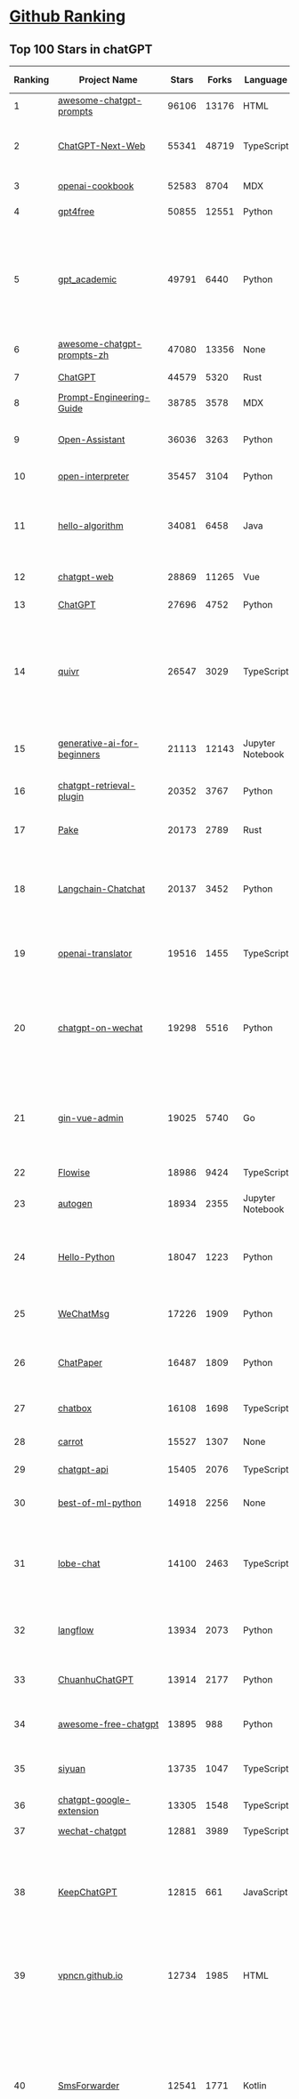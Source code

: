 [Github Ranking](../README.md)
==========

## Top 100 Stars in chatGPT

| Ranking | Project Name | Stars | Forks | Language | Open Issues | Description | Last Commit |
| ------- | ------------ | ----- | ----- | -------- | ----------- | ----------- | ----------- |
| 1 | [awesome-chatgpt-prompts](https://github.com/f/awesome-chatgpt-prompts) | 96106 | 13176 | HTML | 0 | This repo includes ChatGPT prompt curation to use ChatGPT better. | 2023-12-26T19:32:51Z |
| 2 | [ChatGPT-Next-Web](https://github.com/ChatGPTNextWeb/ChatGPT-Next-Web) | 55341 | 48719 | TypeScript | 54 | A cross-platform ChatGPT/Gemini UI (Web / PWA / Linux / Win / MacOS). 一键拥有你自己的跨平台 ChatGPT/Gemini 应用。 | 2023-12-28T02:10:31Z |
| 3 | [openai-cookbook](https://github.com/openai/openai-cookbook) | 52583 | 8704 | MDX | 26 | Examples and guides for using the OpenAI API | 2023-12-26T17:31:13Z |
| 4 | [gpt4free](https://github.com/xtekky/gpt4free) | 50855 | 12551 | Python | 108 | The official gpt4free repository \| various collection of powerful language models | 2023-12-27T15:55:23Z |
| 5 | [gpt_academic](https://github.com/binary-husky/gpt_academic) | 49791 | 6440 | Python | 205 | 为ChatGPT/GLM提供实用化交互界面，特别优化论文阅读/润色/写作体验，模块化设计，支持自定义快捷按钮&函数插件，支持Python和C++等项目剖析&自译解功能，PDF/LaTex论文翻译&总结功能，支持并行问询多种LLM模型，支持chatglm2等本地模型。兼容文心一言, moss, llama2, rwkv, claude2, 通义千问, 书生, 讯飞星火等。 | 2023-12-28T01:42:47Z |
| 6 | [awesome-chatgpt-prompts-zh](https://github.com/PlexPt/awesome-chatgpt-prompts-zh) | 47080 | 13356 | None | 38 | ChatGPT 中文调教指南。各种场景使用指南。学习怎么让它听你的话。 | 2023-12-06T17:31:31Z |
| 7 | [ChatGPT](https://github.com/lencx/ChatGPT) | 44579 | 5320 | Rust | 549 | 🔮 ChatGPT Desktop Application (Mac, Windows and Linux) | 2023-12-20T03:20:35Z |
| 8 | [Prompt-Engineering-Guide](https://github.com/dair-ai/Prompt-Engineering-Guide) | 38785 | 3578 | MDX | 39 | 🐙 Guides, papers, lecture, notebooks and resources for prompt engineering | 2023-12-26T09:01:40Z |
| 9 | [Open-Assistant](https://github.com/LAION-AI/Open-Assistant) | 36036 | 3263 | Python | 223 | OpenAssistant is a chat-based assistant that understands tasks, can interact with third-party systems, and retrieve information dynamically to do so. | 2023-12-05T08:06:59Z |
| 10 | [open-interpreter](https://github.com/KillianLucas/open-interpreter) | 35457 | 3104 | Python | 130 | OpenAI's Code Interpreter in your terminal, running locally | 2023-12-28T03:17:33Z |
| 11 | [hello-algorithm](https://github.com/geekxh/hello-algorithm) | 34081 | 6458 | Java | 9 | 🌍 针对小白的算法训练 \| 包括四部分：①.大厂面经 ②.力扣图解  ③.千本开源电子书 ④.百张技术思维导图（项目花了上百小时，希望可以点 star 支持，🌹感谢~）推荐免费ChatGPT使用网站 | 2023-06-13T04:13:17Z |
| 12 | [chatgpt-web](https://github.com/Chanzhaoyu/chatgpt-web) | 28869 | 11265 | Vue | 9 | 用 Express 和  Vue3 搭建的 ChatGPT 演示网页 | 2023-12-11T02:59:09Z |
| 13 | [ChatGPT](https://github.com/acheong08/ChatGPT) | 27696 | 4752 | Python | 11 | Reverse engineered ChatGPT API | 2023-08-02T06:02:10Z |
| 14 | [quivr](https://github.com/StanGirard/quivr) | 26547 | 3029 | TypeScript | 78 | Your GenAI Second Brain 🧠  A personal productivity assistant (RAG) ⚡️🤖 Chat with your docs (PDF, CSV, ...)  & apps using Langchain, GPT 3.5 / 4 turbo, Private, Anthropic, VertexAI, Ollama, LLMs, that you can share with users !  Local & Private alternative to OpenAI GPTs & ChatGPT powered by retrieval-augmented generation  | 2023-12-27T14:44:27Z |
| 15 | [generative-ai-for-beginners](https://github.com/microsoft/generative-ai-for-beginners) | 21113 | 12143 | Jupyter Notebook | 12 | 12 Lessons, Get Started Building with Generative AI  🔗 https://microsoft.github.io/generative-ai-for-beginners/ | 2023-12-27T14:06:36Z |
| 16 | [chatgpt-retrieval-plugin](https://github.com/openai/chatgpt-retrieval-plugin) | 20352 | 3767 | Python | 136 | The ChatGPT Retrieval Plugin lets you easily find personal or work documents by asking questions in natural language. | 2023-12-26T04:04:08Z |
| 17 | [Pake](https://github.com/tw93/Pake) | 20173 | 2789 | Rust | 6 | 🤱🏻 Turn any webpage into a desktop app with Rust.  🤱🏻 利用 Rust 轻松构建轻量级多端桌面应用 | 2023-12-22T09:14:49Z |
| 18 | [Langchain-Chatchat](https://github.com/chatchat-space/Langchain-Chatchat) | 20137 | 3452 | Python | 67 | Langchain-Chatchat（原Langchain-ChatGLM）基于 Langchain 与 ChatGLM 等语言模型的本地知识库问答 \| Langchain-Chatchat (formerly langchain-ChatGLM), local knowledge based LLM (like ChatGLM) QA app with langchain  | 2023-12-27T23:57:25Z |
| 19 | [openai-translator](https://github.com/openai-translator/openai-translator) | 19516 | 1455 | TypeScript | 320 | 基于 ChatGPT API 的划词翻译浏览器插件和跨平台桌面端应用    -    Browser extension and cross-platform desktop application for translation based on ChatGPT API. | 2023-12-27T07:32:00Z |
| 20 | [chatgpt-on-wechat](https://github.com/zhayujie/chatgpt-on-wechat) | 19298 | 5516 | Python | 237 | 基于大模型搭建的微信聊天机器人，同时支持微信、企业微信、公众号、飞书接入，可选择GPT3.5/GPT4.0/Claude/文心一言/讯飞星火/通义千问/Gemini/LinkAI，能处理文本、语音和图片，访问操作系统和互联网，支持基于自有知识库进行定制企业智能客服。 | 2023-12-26T07:58:56Z |
| 21 | [gin-vue-admin](https://github.com/flipped-aurora/gin-vue-admin) | 19025 | 5740 | Go | 31 | 基于vite+vue3+gin搭建的开发基础平台（支持TS,JS混用），集成jwt鉴权，权限管理，动态路由，显隐可控组件，分页封装，多点登录拦截，资源权限，上传下载，代码生成器，表单生成器,chatGPT自动查表等开发必备功能。 | 2023-12-28T01:55:32Z |
| 22 | [Flowise](https://github.com/FlowiseAI/Flowise) | 18986 | 9424 | TypeScript | 261 | Drag & drop UI to build your customized LLM flow | 2023-12-28T02:02:58Z |
| 23 | [autogen](https://github.com/microsoft/autogen) | 18934 | 2355 | Jupyter Notebook | 298 | Enable Next-Gen Large Language Model Applications. Join our Discord: https://discord.gg/pAbnFJrkgZ | 2023-12-28T02:17:15Z |
| 24 | [Hello-Python](https://github.com/mouredev/Hello-Python) | 18047 | 1223 | Python | 11 | Curso para aprender el lenguaje de programación Python desde cero y para principiantes. 75 clases, 37 horas en vídeo, código, proyectos y grupo de chat. Fundamentos, frontend, backend, testing, IA... | 2023-12-15T14:28:28Z |
| 25 | [WeChatMsg](https://github.com/LC044/WeChatMsg) | 17226 | 1909 | Python | 28 | 提取微信聊天记录，将其导出成HTML、Word、CSV文档永久保存，对聊天记录进行分析生成年度聊天报告 | 2023-12-28T02:52:21Z |
| 26 | [ChatPaper](https://github.com/kaixindelele/ChatPaper) | 16487 | 1809 | Python | 62 | Use ChatGPT to summarize the arXiv papers. 全流程加速科研，利用chatgpt进行论文全文总结+专业翻译+润色+审稿+审稿回复 | 2023-10-29T18:07:28Z |
| 27 | [chatbox](https://github.com/Bin-Huang/chatbox) | 16108 | 1698 | TypeScript | 210 | Chatbox is a desktop client for ChatGPT, Claude and other LLMs, available on Windows, Mac, Linux | 2023-12-28T02:43:06Z |
| 28 | [carrot](https://github.com/xx025/carrot) | 15527 | 1307 | None | 3 | Free ChatGPT Site List 这儿为你准备了众多免费好用的ChatGPT镜像站点 | 2023-12-25T10:46:00Z |
| 29 | [chatgpt-api](https://github.com/transitive-bullshit/chatgpt-api) | 15405 | 2076 | TypeScript | 60 | Node.js client for the official ChatGPT API. 🔥 | 2023-12-05T23:24:28Z |
| 30 | [best-of-ml-python](https://github.com/ml-tooling/best-of-ml-python) | 14918 | 2256 | None | 18 | 🏆 A ranked list of awesome machine learning Python libraries. Updated weekly. | 2023-12-21T15:57:57Z |
| 31 | [lobe-chat](https://github.com/lobehub/lobe-chat) | 14100 | 2463 | TypeScript | 103 | 🤖 Lobe Chat - an open-source, high-performance chatbot framework that supports speech synthesis, multimodal, and extensible Function Call plugin system. Supports one-click free deployment of your private ChatGPT/LLM web application. | 2023-12-28T00:23:02Z |
| 32 | [langflow](https://github.com/logspace-ai/langflow) | 13934 | 2073 | Python | 60 | ⛓️ Langflow is a UI for LangChain, designed with react-flow to provide an effortless way to experiment and prototype flows. | 2023-12-27T19:29:38Z |
| 33 | [ChuanhuChatGPT](https://github.com/GaiZhenbiao/ChuanhuChatGPT) | 13914 | 2177 | Python | 79 | GUI for ChatGPT API and many LLMs. Supports agents, file-based QA, GPT finetuning and query with web search. All with a neat UI. | 2023-12-25T08:23:25Z |
| 34 | [awesome-free-chatgpt](https://github.com/LiLittleCat/awesome-free-chatgpt) | 13895 | 988 | Python | 19 | 🆓免费的 ChatGPT 镜像网站列表，持续更新。List of free ChatGPT mirror sites, continuously updated.  | 2023-12-20T08:29:20Z |
| 35 | [siyuan](https://github.com/siyuan-note/siyuan) | 13735 | 1047 | TypeScript | 72 | A privacy-first, self-hosted, fully open source personal knowledge management software, written in typescript and golang. | 2023-12-27T15:50:27Z |
| 36 | [chatgpt-google-extension](https://github.com/wong2/chatgpt-google-extension) | 13305 | 1548 | TypeScript | 93 | This project is deprecated. Check my new project ChatHub: | 2023-10-25T09:48:26Z |
| 37 | [wechat-chatgpt](https://github.com/fuergaosi233/wechat-chatgpt) | 12881 | 3989 | TypeScript | 53 | Use ChatGPT On Wechat via wechaty | 2023-05-05T20:16:17Z |
| 38 | [KeepChatGPT](https://github.com/xcanwin/KeepChatGPT) | 12815 | 661 | JavaScript | 116 | 这是一款提高ChatGPT的数据安全能力和效率的插件。并且免费共享大量创新功能，如：自动刷新、保持活跃、数据安全、取消审计、克隆对话、言无不尽、净化页面、展示大屏、展示全屏、拦截跟踪、日新月异等。让我们的AI体验无比安全、顺畅、丝滑、高效、简洁。 | 2023-11-28T03:04:21Z |
| 39 | [vpncn.github.io](https://github.com/vpncn/vpncn.github.io) | 12734 | 1985 | HTML | 0 | 2023中国翻墙软件VPN推荐以及科学上网避坑，稳定好用。对比SSR机场、蓝灯、V2ray、老王VPN、VPS搭建梯子等科学上网与翻墙软件，中国最新科学上网翻墙梯子VPN下载推荐，访问Chatgpt。 | 2023-12-09T15:23:03Z |
| 40 | [SmsForwarder](https://github.com/pppscn/SmsForwarder) | 12541 | 1771 | Kotlin | 4 | 短信转发器——监控Android手机短信、来电、APP通知，并根据指定规则转发到其他手机：钉钉群自定义机器人、钉钉企业内机器人、企业微信群机器人、飞书机器人、企业微信应用消息、邮箱、bark、webhook、Telegram机器人、Server酱、PushPlus、手机短信等。包括主动控制服务端与客户端，让你轻松远程发短信、查短信、查通话、查话簿、查电量等。（V3.0 新增）PS.这个APK主要是学习与自用，如有BUG请提ISSUE，同时欢迎大家提PR指正 | 2023-12-27T06:58:17Z |
| 41 | [ChatALL](https://github.com/sunner/ChatALL) | 12367 | 1783 | JavaScript | 122 |  Concurrently chat with ChatGPT, Bing Chat, Bard, Alpaca, Vicuna, Claude, ChatGLM, MOSS, 讯飞星火, 文心一言 and more, discover the best answers | 2023-12-17T12:43:07Z |
| 42 | [haystack](https://github.com/deepset-ai/haystack) | 12099 | 1512 | Python | 339 | :mag: LLM orchestration framework to build customizable, production-ready LLM applications. Connect components (models, vector DBs, file converters) to pipelines or agents that can interact with your data. With advanced retrieval methods, it's best suited for building RAG, question answering, semantic search or conversational agent chatbots. | 2023-12-27T16:29:46Z |
| 43 | [LLaVA](https://github.com/haotian-liu/LLaVA) | 11979 | 1227 | Python | 439 | [NeurIPS'23 Oral] Visual Instruction Tuning: LLaVA (Large Language-and-Vision Assistant) built towards GPT-4V level capabilities. | 2023-12-22T23:39:42Z |
| 44 | [MOSS](https://github.com/OpenLMLab/MOSS) | 11692 | 1148 | Python | 230 | An open-source tool-augmented conversational language model from Fudan University | 2023-09-08T08:51:08Z |
| 45 | [botpress](https://github.com/botpress/botpress) | 11454 | 1646 | TypeScript | 3 | The open-source hub to build & deploy GPT/LLM Agents ⚡️ | 2023-12-23T08:17:16Z |
| 46 | [chatgpt-mirai-qq-bot](https://github.com/lss233/chatgpt-mirai-qq-bot) | 10790 | 1369 | Python | 287 | 🚀 一键部署！真正的 AI 聊天机器人！支持ChatGPT、文心一言、讯飞星火、Bing、Bard、ChatGLM、POE，多账号，人设调教，虚拟女仆、图片渲染、语音发送 \| 支持 QQ、Telegram、Discord、微信 等平台 | 2023-11-22T03:13:33Z |
| 47 | [RWKV-LM](https://github.com/BlinkDL/RWKV-LM) | 10566 | 741 | Python | 41 | RWKV is an RNN with transformer-level LLM performance. It can be directly trained like a GPT (parallelizable). So it's combining the best of RNN and transformer - great performance, fast inference, saves VRAM, fast training, "infinite" ctx_len, and free sentence embedding. | 2023-12-19T12:51:50Z |
| 48 | [GPT_API_free](https://github.com/chatanywhere/GPT_API_free) | 10483 | 870 | Python | 6 | Free ChatGPT API Key，免费ChatGPT API，支持GPT4 API（免费），ChatGPT国内可用免费转发API，直连无需代理。可以搭配ChatBox等软件/插件使用，极大降低接口使用成本。国内即可无限制畅快聊天。 | 2023-12-26T08:38:01Z |
| 49 | [Chat2DB](https://github.com/chat2db/Chat2DB) | 10348 | 1303 | Java | 255 | 🔥 🔥 🔥 An intelligent and versatile general-purpose SQL client and reporting tool for databases which integrates ChatGPT capabilities.(智能的通用数据库SQL客户端和报表工具) | 2023-12-27T15:18:23Z |
| 50 | [FinGPT](https://github.com/AI4Finance-Foundation/FinGPT) | 10009 | 2124 | Jupyter Notebook | 55 | Data-Centric FinGPT.  Open-source for open finance!  Revolutionize 🔥    We release the trained model on HuggingFace. | 2023-12-26T23:49:09Z |
| 51 | [novel](https://github.com/steven-tey/novel) | 9742 | 918 | TypeScript | 70 | Notion-style WYSIWYG editor with AI-powered autocompletion. | 2023-12-21T04:21:53Z |
| 52 | [llama-gpt](https://github.com/getumbrel/llama-gpt) | 9709 | 613 | TypeScript | 66 | A self-hosted, offline, ChatGPT-like chatbot. Powered by Llama 2. 100% private, with no data leaving your device. New: Code Llama support! | 2023-12-22T14:22:23Z |
| 53 | [BingGPT](https://github.com/dice2o/BingGPT) | 9322 | 720 | JavaScript | 235 | Desktop application of new Bing's AI-powered chat (Windows, macOS and Linux) | 2023-12-13T08:39:07Z |
| 54 | [h2ogpt](https://github.com/h2oai/h2ogpt) | 9214 | 1127 | Python | 224 | Private Q&A and summarization of documents+images or chat with local GPT, 100% private, Apache 2.0. Supports Mixtral, llama.cpp, and more. Demo: https://gpt.h2o.ai/ https://codellama.h2o.ai/ | 2023-12-27T13:28:23Z |
| 55 | [chatGPTBox](https://github.com/josStorer/chatGPTBox) | 9162 | 670 | JavaScript | 205 | Integrating ChatGPT into your browser deeply, everything you need is here | 2023-12-23T16:52:48Z |
| 56 | [awesome-chatgpt-zh](https://github.com/yzfly/awesome-chatgpt-zh) | 9062 | 785 | Python | 2 | ChatGPT 中文指南🔥，ChatGPT 中文调教指南，指令指南，应用开发指南，精选资源清单，更好的使用 chatGPT 让你的生产力 up up up! 🚀 | 2023-12-18T13:02:54Z |
| 57 | [ChatRWKV](https://github.com/BlinkDL/ChatRWKV) | 8991 | 670 | Python | 20 | ChatRWKV is like ChatGPT but powered by RWKV (100% RNN) language model, and open source. | 2023-12-27T03:33:12Z |
| 58 | [gorilla](https://github.com/ShishirPatil/gorilla) | 8791 | 676 | Python | 36 | Gorilla: An API store for LLMs | 2023-11-29T19:03:30Z |
| 59 | [hamulete](https://github.com/hoochanlon/hamulete) | 8598 | 1878 | Jupyter Notebook | 0 | 🏔️国立台湾大学、新加坡国立大学、早稻田大学、东京大学，中央研究院（台湾）以及中国重点高校及科研机构，社科、经济、数学、博弈论、哲学、系统工程类学术论文等知识库。 | 2023-12-11T12:14:57Z |
| 60 | [leedl-tutorial](https://github.com/datawhalechina/leedl-tutorial) | 8562 | 2401 | Jupyter Notebook | 3 | 《李宏毅深度学习教程》，PDF下载地址：https://github.com/datawhalechina/leedl-tutorial/releases | 2023-12-02T09:00:56Z |
| 61 | [go-proxy-bingai](https://github.com/adams549659584/go-proxy-bingai) | 8419 | 8708 | HTML | 221 | 用 Vue3 和 Go 搭建的微软 New Bing 演示站点，拥有一致的 UI 体验，支持 ChatGPT 提示词，国内可用。 | 2023-11-20T12:53:37Z |
| 62 | [web-llm](https://github.com/mlc-ai/web-llm) | 8082 | 484 | TypeScript | 45 | Bringing large-language models and chat to web browsers. Everything runs inside the browser with no server support. | 2023-12-26T08:08:10Z |
| 63 | [EdgeGPT](https://github.com/acheong08/EdgeGPT) | 8061 | 953 | Python | 37 | Reverse engineered API of Microsoft's Bing Chat AI | 2023-08-03T13:37:26Z |
| 64 | [awesome-chatgpt](https://github.com/humanloop/awesome-chatgpt) | 8036 | 518 | None | 23 | Curated list of awesome tools, demos, docs for ChatGPT and GPT-3 | 2023-12-15T09:15:51Z |
| 65 | [deploy](https://github.com/pandora-next/deploy) | 7839 | 1548 | PHP | 5 | Pandora Cloud + Pandora Server + Shared Chat + BackendAPI Proxy + Chat2API + Signup Free = PandoraNext. New GPTs(Gizmo) UI, All in one! | 2023-12-22T12:03:19Z |
| 66 | [chatgpt-demo](https://github.com/anse-app/chatgpt-demo) | 7769 | 3887 | TypeScript | 39 | Minimal web UI for ChatGPT.  | 2023-12-27T01:44:01Z |
| 67 | [one-api](https://github.com/songquanpeng/one-api) | 7603 | 1946 | Go | 255 | OpenAI 接口管理 & 分发系统，支持 Azure、Anthropic Claude、Google PaLM 2 & Gemini、智谱 ChatGLM、百度文心一言、讯飞星火认知、阿里通义千问、360 智脑以及腾讯混元，可用于二次分发管理 key，仅单可执行文件，已打包好 Docker 镜像，一键部署，开箱即用. OpenAI key management & redistribution system, using a single API for all LLMs, and features an English UI. | 2023-12-28T02:35:21Z |
| 68 | [LMFlow](https://github.com/OptimalScale/LMFlow) | 7536 | 1075 | Python | 23 | An Extensible Toolkit for Finetuning and Inference of Large Foundation Models. Large Models for All. | 2023-12-09T10:26:43Z |
| 69 | [PaLM-rlhf-pytorch](https://github.com/lucidrains/PaLM-rlhf-pytorch) | 7468 | 645 | Python | 12 | Implementation of RLHF (Reinforcement Learning with Human Feedback) on top of the PaLM architecture. Basically ChatGPT but with PaLM | 2023-07-27T12:05:48Z |
| 70 | [go-openai](https://github.com/sashabaranov/go-openai) | 7388 | 1090 | Go | 56 | OpenAI ChatGPT, GPT-3, GPT-4, DALL·E, Whisper API wrapper for Go | 2023-12-24T16:49:43Z |
| 71 | [LLMSurvey](https://github.com/RUCAIBox/LLMSurvey) | 7040 | 565 | Python | 10 | The official GitHub page for the survey paper "A Survey of Large Language Models". | 2023-11-27T03:57:12Z |
| 72 | [gpt4free-ts](https://github.com/xiangsx/gpt4free-ts) | 6974 | 1482 | TypeScript | 45 | Providing a free OpenAI GPT-4 API !   This is a replication project for the typescript version of xtekky/gpt4free | 2023-11-28T06:44:25Z |
| 73 | [promptflow](https://github.com/microsoft/promptflow) | 6968 | 500 | Python | 44 | Build high-quality LLM apps - from prototyping, testing to production deployment and monitoring. | 2023-12-28T03:17:55Z |
| 74 | [shell_gpt](https://github.com/TheR1D/shell_gpt) | 6871 | 554 | Python | 16 | A command-line productivity tool powered by GPT-3 and GPT-4, will help you accomplish your tasks faster and more efficiently. | 2023-12-24T07:24:24Z |
| 75 | [BetterChatGPT](https://github.com/ztjhz/BetterChatGPT) | 6783 | 2354 | TypeScript | 160 | An amazing UI for OpenAI's ChatGPT (Website + Windows + MacOS + Linux) | 2023-12-23T13:50:21Z |
| 76 | [yao](https://github.com/YaoApp/yao) | 6613 | 604 | Go | 72 | :rocket: A performance app engine to create web services and applications in minutes.Suitable for AI, IoT, Industrial Internet, Connected Vehicles, DevOps, Energy, Finance and many other use-cases. | 2023-12-26T02:56:39Z |
| 77 | [anything-llm](https://github.com/Mintplex-Labs/anything-llm) | 6300 | 694 | JavaScript | 19 | Open-source ChatGPT experience for both open and closed source LLMs, embedders, and vector databases. Unlimited documents, messages, and concurrent users with permission management in one app. | 2023-12-28T01:21:48Z |
| 78 | [embedchain](https://github.com/embedchain/embedchain) | 6256 | 1124 | Python | 110 | The Open Source RAG framework | 2023-12-27T18:51:21Z |
| 79 | [chatgpt-advanced](https://github.com/interstellard/chatgpt-advanced) | 6215 | 797 | TypeScript | 79 | WebChatGPT: A browser extension that augments your ChatGPT prompts with web results. | 2023-11-27T18:28:41Z |
| 80 | [chatgpt_system_prompt](https://github.com/LouisShark/chatgpt_system_prompt) | 6156 | 1173 | Python | 0 | collect agent's system prompt and share some prompt inject knowledge | 2023-12-28T00:06:20Z |
| 81 | [LangChain-Chinese-Getting-Started-Guide](https://github.com/liaokongVFX/LangChain-Chinese-Getting-Started-Guide) | 6082 | 494 | None | 13 | LangChain 的中文入门教程 | 2023-07-07T09:52:46Z |
| 82 | [chatgpt-mac](https://github.com/vincelwt/chatgpt-mac) | 6004 | 495 | JavaScript | 69 | ChatGPT for Mac, living in your menubar. | 2023-10-23T09:53:08Z |
| 83 | [CopilotForXcode](https://github.com/intitni/CopilotForXcode) | 5969 | 279 | Swift | 19 | The missing GitHub Copilot, Codeium and ChatGPT Xcode Source Editor Extension | 2023-12-27T19:12:35Z |
| 84 | [ChatGPT-AutoExpert](https://github.com/spdustin/ChatGPT-AutoExpert) | 5954 | 393 | JavaScript | 0 | 🚀🧠💬 Supercharged Custom Instructions for ChatGPT (non-coding) and ChatGPT Advanced Data Analysis (coding).  | 2023-12-18T15:49:19Z |
| 85 | [GPTCache](https://github.com/zilliztech/GPTCache) | 5805 | 403 | Python | 39 | Semantic cache for LLMs. Fully integrated with LangChain and llama_index.  | 2023-12-24T12:41:00Z |
| 86 | [continue](https://github.com/continuedev/continue) | 5795 | 277 | Python | 74 | ⏩ Continue is an open-source autopilot for VS Code and JetBrains—the easiest way to code with any LLM | 2023-12-28T03:12:58Z |
| 87 | [aider](https://github.com/paul-gauthier/aider) | 5730 | 735 | Python | 59 | aider is AI pair programming in your terminal | 2023-12-27T22:14:03Z |
| 88 | [freegpt-webui](https://github.com/ramonvc/freegpt-webui) | 5558 | 1646 | Python | 85 | GPT 3.5/4 with a Chat Web UI. No API key required. | 2023-09-26T21:09:16Z |
| 89 | [ChatGPT-Shortcut](https://github.com/rockbenben/ChatGPT-Shortcut) | 5505 | 658 | TypeScript | 2 | 🚀💪Maximize your efficiency and productivity, support for English,中文,Español,العربية. 让生产力加倍的AI快捷指令。更有效地定制、保存和分享自己的提示词。在提示词分享社区中，轻松找到适用于不同场景的指令。 | 2023-12-27T06:52:08Z |
| 90 | [Baichuan-7B](https://github.com/baichuan-inc/Baichuan-7B) | 5468 | 543 | Python | 80 | A large-scale 7B pretraining language model developed by BaiChuan-Inc. | 2023-09-30T08:38:56Z |
| 91 | [awesome-chatgpt-api](https://github.com/reorx/awesome-chatgpt-api) | 5395 | 347 | Python | 2 | Curated list of apps and tools that not only use the new ChatGPT API, but also allow users to configure their own API keys, enabling free and on-demand usage of their own quota. | 2023-10-25T04:15:09Z |
| 92 | [wukong-robot](https://github.com/wzpan/wukong-robot) | 5355 | 1236 | Python | 31 | 🤖 wukong-robot 是一个简单、灵活、优雅的中文语音对话机器人/智能音箱项目，支持ChatGPT多轮对话能力，还可能是首个支持脑机交互的开源智能音箱项目。 | 2023-11-28T07:02:22Z |
| 93 | [ChatGPT-Midjourney](https://github.com/Licoy/ChatGPT-Midjourney) | 5342 | 1969 | TypeScript | 8 | 🍭 一键拥有你自己的 ChatGPT+Midjourney 网页服务 \| Own your own ChatGPT+Midjourney web service with one click | 2023-12-16T03:03:39Z |
| 94 | [bob-plugin-openai-translator](https://github.com/openai-translator/bob-plugin-openai-translator) | 5239 | 228 | JavaScript | 4 | 基于 ChatGPT API 的文本翻译、文本润色、语法纠错 Bob 插件，让我们一起迎接不需要巴别塔的新时代！Licensed under CC BY-NC-SA 4.0 | 2023-12-01T09:27:05Z |
| 95 | [rags](https://github.com/run-llama/rags) | 5190 | 626 | Python | 20 | Build ChatGPT over your data, all with natural language | 2023-12-16T11:48:35Z |
| 96 | [yn](https://github.com/purocean/yn) | 5143 | 854 | TypeScript | 31 | A highly extensible Markdown editor. Version control, AI completion, mind map, documents encryption, code snippet running, integrated terminal, chart embedding, HTML applets, Reveal.js, plug-in, and macro replacement. | 2023-12-26T10:07:28Z |
| 97 | [feishu-openai](https://github.com/ConnectAI-E/feishu-openai) | 5133 | 897 | Go | 77 | 🎒 飞书  ×（GPT-4 + GPT-4V + DALL·E-3 + Whisper）=  飞一般的工作体验  🚀 语音对话、角色扮演、多话题讨论、图片创作、表格分析、文档导出 🚀 | 2023-11-26T08:17:33Z |
| 98 | [chatgpt-vscode](https://github.com/mpociot/chatgpt-vscode) | 4920 | 361 | TypeScript | 44 | A VSCode extension that allows you to use ChatGPT | 2023-09-29T18:27:16Z |
| 99 | [Learning-Prompt](https://github.com/thinkingjimmy/Learning-Prompt) | 4913 | 395 | CSS | 12 | Free prompt engineering online course. ChatGPT and Midjourney tutorials are now included! | 2023-09-17T02:06:16Z |
| 100 | [next-enterprise](https://github.com/Blazity/next-enterprise) | 4876 | 940 | TypeScript | 2 | 💼 An enterprise-grade Next.js boilerplate for high-performance, maintainable apps. Packed with features like Tailwind CSS, TypeScript, ESLint, Prettier, testing tools, and more to accelerate your development. | 2023-12-11T23:23:00Z |

